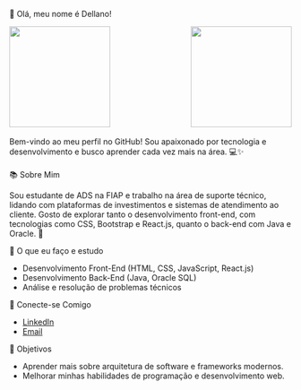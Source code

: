 👋 Olá, meu nome é Dellano!

<div style="display: flex; justify-content: space-between;">

  <img height="180rem" src="https://github-readme-stats.vercel.app/api?username=Dellano23&theme=radical&include_icons=true"/>
  
  <img height="180rem" src="https://github-readme-stats.vercel.app/api/top-langs/?username=Dellano23&theme=radical"  />

</div> <br>
Bem-vindo ao meu perfil no GitHub! Sou apaixonado por tecnologia e desenvolvimento e busco aprender cada vez mais na área. 💻✨


<div> <br>
📚 Sobre Mim

Sou estudante de ADS na FIAP e trabalho na área de suporte técnico, lidando com plataformas de investimentos e sistemas de atendimento ao cliente. 
Gosto de explorar tanto o desenvolvimento front-end, com tecnologias como CSS, Bootstrap e React.js, quanto o back-end com Java e Oracle. 🚀

🔧 O que eu faço e estudo

- Desenvolvimento Front-End (HTML, CSS, JavaScript, React.js)
- Desenvolvimento Back-End (Java, Oracle SQL)
- Análise e resolução de problemas técnicos

 🔗 Conecte-se Comigo

- [LinkedIn](https://www.linkedin.com/in/maurizio-dellano)
- [Email](dellano.liagi2004@gmail.com)


🎯 Objetivos

- Aprender mais sobre arquitetura de software e frameworks modernos.
- Melhorar minhas habilidades de programação e desenvolvimento web.

</div>
